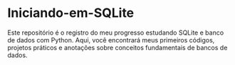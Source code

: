 # Iniciando-em-SQLite
Este repositório é o registro do meu progresso estudando SQLite e banco de dados com Python. Aqui, você encontrará meus primeiros códigos, projetos práticos e anotações sobre conceitos fundamentais de bancos de dados.
